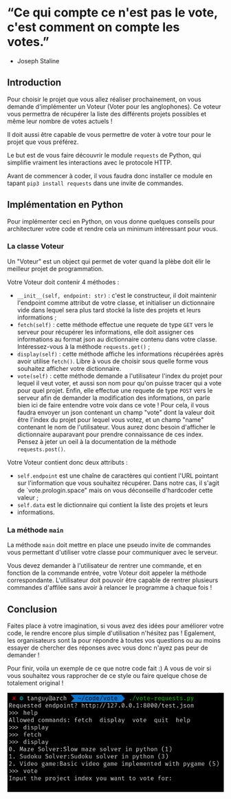 # “Ce qui compte ce n'est pas le vote, c'est comment on compte les votes.”
- Joseph Staline

## Introduction

Pour choisir le projet que vous allez réaliser prochainement, on vous demande
d'implémenter un Voteur (Voter pour les anglophones). Ce voteur vous permettra
de récupérer la liste des différents projets possibles et même leur nombre de
votes actuels !

Il doit aussi être capable de vous permettre de voter à votre tour pour le
projet que vous préférez.

Le but est de vous faire découvrir le module `requests` de Python, qui simplifie
vraiment les interactions avec le protocole HTTP.

Avant de commencer à coder, il vous faudra donc installer ce module en tapant
`pip3 install requests` dans une invite de commandes.

## Implémentation en Python

Pour implémenter ceci en Python, on vous donne quelques conseils pour
architecturer votre code et rendre cela un minimum intéressant pour vous.

### La classe Voteur

Un "Voteur" est un object qui permet de voter quand la plèbe doit élir le
meilleur projet de programmation.

Votre Voteur doit contenir 4 méthodes :
* `__init__(self, endpoint: str)` : c'est le constructeur, il doit maintenir
l'endpoint comme attribut de votre classe, et initialiser un dictionnaire
vide dans lequel sera plus tard stocké la liste des projets et leurs
informations ;
* `fetch(self)` : cette méthode effectue une requete de type `GET` vers le
serveur pour récupérer les informations, elle doit assigner ces informations au
format json au dictionnaire contenu dans votre classe. Intéressez-vous à la
méthode `requests.get()` ;
* `display(self)` : cette méthode affiche les informations récupérées
après avoir utilise `fetch()`. Libre à vous de choisir sous quelle forme vous
souhaitez afficher votre dictionnaire.
* `vote(self)` : cette méthode demande a l'utilisateur l'index du projet pour
lequel il veut voter, et aussi son nom pour qu'on puisse tracer qui a vote
pour quel projet. Enfin, elle effectue une requete de type `POST` vers le
serveur afin de demander la modification des informations, on parle bien ici de
faire entendre votre voix dans ce vote ! Pour cela, il vous faudra envoyer un
json contenant un champ "vote" dont la valeur doit être l'index du projet
pour lequel vous votez, et un champ "name" contenant le nom de l'utilisateur.
Vous aurez donc besoin d'afficher le dictionnaire auparavant pour prendre
connaissance de ces index. Pensez à jeter un oeil à la documentation de la
méthode `requests.post()`.

Votre Voteur contient donc deux attributs :
* `self.endpoint` est une chaîne de caractères qui contient l'URL pointant sur
l'information que vous souhaitez récupérer. Dans notre cas, il s'agit de
`vote.prologin.space" mais on vous déconseille d'hardcoder cette valeur ;
* `self.data` est le dictionnaire qui contient la liste des projets et leurs
* informations.

### La méthode `main`

La méthode `main` doit mettre en place une pseudo invite de commandes vous
permettant d'utiliser votre classe pour communiquer avec le serveur.

Vous devez demander à l'utilisateur de rentrer une commande, et en fonction de
la commande entrée, votre Voteur doit appeler la méthode correspondante.
L'utilisateur doit pouvoir être capable de rentrer plusieurs commandes d'affilée
sans avoir à relancer le programme à chaque fois !

## Conclusion

Faites place à votre imagination, si vous avez des idées pour améliorer votre
code, le rendre encore plus simple d'utilisation n'hésitez pas ! Egalement, les
organisateurs sont la pour répondre à toutes vos questions ou au moins essayer
de chercher des réponses avec vous donc n'ayez pas peur de demander !

Pour finir, voila un exemple de ce que notre code fait :)
A vous de voir si vous souhaitez vous rapprocher de ce style ou faire quelque
chose de totalement original !

![code](screenshot.png)
